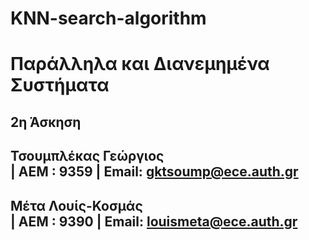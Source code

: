 # KNN-search-algorithm
# **Παράλληλα και Διανεμημένα Συστήματα**  
## **2η Άσκηση**
## Τσουμπλέκας Γεώργιος <br /> | ΑΕΜ : 9359 | Email: gktsoump@ece.auth.gr
## Μέτα Λουίς-Κοσμάς <br /> | AEM : 9390 | Email: louismeta@ece.auth.gr  
